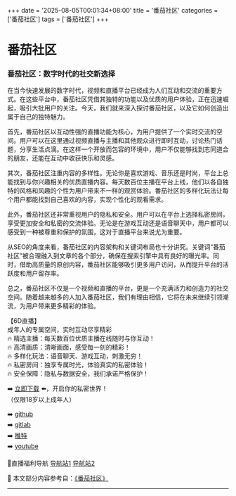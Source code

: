 +++
date = '2025-08-05T00:01:34+08:00'
title = '番茄社区'
categories = ['番茄社区']
tags = ['番茄社区']
+++

# 番茄社区

### 番茄社区：数字时代的社交新选择

在当今快速发展的数字时代，视频和直播平台已经成为人们互动和交流的重要方式。在这些平台中，番茄社区凭借其独特的功能以及优质的用户体验，正在迅速崛起，吸引大批用户的关注。今天，我们就来深入探讨番茄社区，以及它如何创造出属于自己的独特魅力。

首先，番茄社区以互动性强的直播功能为核心，为用户提供了一个实时交流的空间。用户可以在这里通过视频直播与主播和其他观众进行即时互动，讨论热门话题，分享生活点滴。在这样一个开放而包容的环境中，用户不仅能够找到志同道合的朋友，还能在互动中收获快乐和灵感。

其次，番茄社区注重内容的多样性。无论你是喜欢游戏、音乐还是时尚，平台上总能找到与你兴趣相关的优质直播内容。每天数百位主播在平台上线，他们以各自独特的风格和风趣的个性为用户带来不一样的观赏体验。番茄社区的多样化玩法让每个用户都能找到自己喜欢的内容，实现个性化的观看需求。

此外，番茄社区还非常重视用户的隐私和安全。用户可以在平台上选择私密房间，享受更加安全和私密的交流体验。无论是在游戏互动还是语音聊天中，用户都可以感受到一种被尊重和保护的氛围，这对于直播平台来说尤为重要。

从SEO的角度来看，番茄社区的内容架构和关键词布局也十分讲究。关键词“番茄社区”被合理融入到文章的各个部分，确保在搜索引擎中具有良好的曝光率。同时，借助高质量的原创内容，番茄社区能够吸引更多用户访问，从而提升平台的活跃度和用户留存率。

总之，番茄社区不仅是一个视频和直播的平台，更是一个充满活力和创造力的社交空间。随着越来越多的人加入番茄社区，我们有理由相信，它将在未来继续引领潮流，为用户带来更多精彩的体验。

【6D直播】  
成年人的专属空间，实时互动尽享精彩  
🔥 精选主播：每天数百位优质主播在线随时与你互动！  
🔥 高清画质：清晰画面，感受每一刻的精彩！  
🔥 多样化玩法：语音聊天、游戏互动，刺激无穷！  
🔥 私密房间：独享专属时光，体验真实的私密体验！  
🔥 安全保障：隐私与数据安全，我们承诺严格保护！  
  
➡️ [立即下载](https://down123.s3.ap-east-1.amazonaws.com/down/down.html?channelCode=blog) ⬅️，开启你的私密世界！  
（仅限18岁以上成年人）  
  
➡️ [github](https://aldult-live.github.io/)  
➡️ [gitlab](https://seo-09598d.gitlab.io/)  
➡️ [推特](https://x.com/wegame33)  
➡️ [youtube](https://www.youtube.com/@6Dlive)  
  
🔞直播福利导航  [导航站1](https://webstack-86085a.gitlab.io/) [导航站2](https://onlygit123-2.github.io/)


📘 本文部分内容参考自：[《番茄社区》](https://github.com/bantangzhibo66688/live)

---
